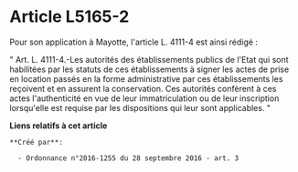 # Article L5165-2

Pour son application à Mayotte, l'article L. 4111-4 est ainsi rédigé : 

" Art. L. 4111-4.-Les autorités des établissements publics de l'Etat qui sont habilitées par les statuts de ces
établissements à signer les actes de prise en location passés en la forme administrative par ces établissements les reçoivent
et en assurent la conservation. Ces autorités confèrent à ces actes l'authenticité en vue de leur immatriculation ou de leur
inscription lorsqu'elle est requise par les dispositions qui leur sont applicables. "

**Liens relatifs à cet article**

	**Créé par**:

	  - Ordonnance n°2016-1255 du 28 septembre 2016 - art. 3

